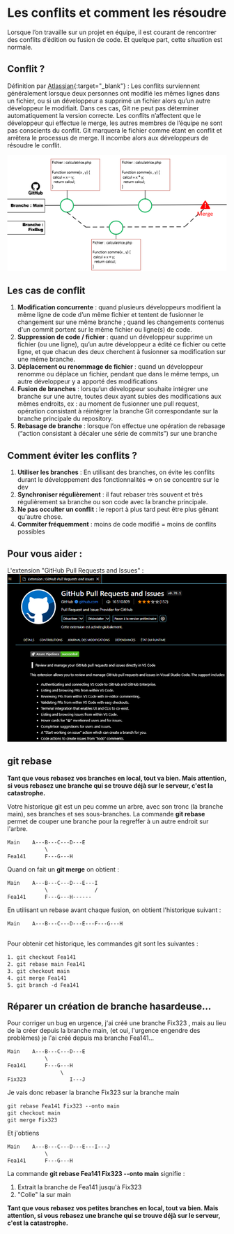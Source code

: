 # Les conflits et comment les résoudre
Lorsque l’on travaille sur un projet en équipe, il est courant de rencontrer des conflits d’édition ou fusion de code. Et quelque part, cette situation est normale.

## Conflit ?

Définition par [Atlassian](https://www.atlassian.com/fr/git/tutorials/using-branches/merge-conflicts){:target="_blank"}  : 
Les conflits surviennent généralement lorsque deux personnes ont modifié les mêmes lignes dans un fichier, ou si un développeur a supprimé un fichier alors qu’un autre développeur le modifiait. 
Dans ces cas, Git ne peut pas déterminer automatiquement la version correcte. Les conflits n’affectent que le développeur qui effectue le merge, les autres membres de l’équipe ne sont pas conscients du conflit. 
Git marquera le fichier comme étant en conflit et arrêtera le processus de merge. Il incombe alors aux développeurs de résoudre le conflit.

![conflit_01](./images/github/conflit_01.png)

## Les cas de conflit
1. **Modification concurrente** : quand plusieurs développeurs modifient la même ligne de code d’un même fichier et tentent de fusionner le changement sur une même branche ; quand les changements contenus d'un commit portent sur le même fichier ou ligne(s) de code.
2. **Suppression de code / fichier** : quand un développeur supprime un fichier (ou une ligne), qu’un autre développeur a édité ce fichier ou cette ligne, et que chacun des deux cherchent à fusionner sa modification sur une même branche.
3. **Déplacement ou renommage de fichier** : quand un développeur renomme ou déplace un fichier, pendant que dans le même temps, un autre développeur y a apporté des modifications
4. **Fusion de branches** : lorsqu’un développeur souhaite intégrer une branche sur une autre, toutes deux ayant subies des modifications aux mêmes endroits, ex : au moment de fusionner une pull request, opération consistant à réintégrer la branche Git correspondante sur la branche principale du repository.
4. **Rebasage de branche** : lorsque l’on effectue une opération de rebasage (“action consistant à décaler une série de commits”) sur une branche

## Comment éviter les conflits ?
1. **Utiliser les branches** : En utilisant des branches, on évite les conflits durant le développement des fonctionnalités => on se concentre sur le dev
2. **Synchroniser régulièrement** : il faut rebaser très souvent et très régulièrement sa branche ou son code avec la branche principale.
3. **Ne pas occulter un conflit** : le report à plus tard peut être plus gênant qu'autre chose.
4. **Commiter fréquemment** : moins de code modifié = moins de conflits possibles

## Pour vous aider :
L'extension "GitHub Pull Requests and Issues" :
![extension github](./images/github/extension_github.png)

## git rebase
**Tant que vous rebasez vos branches en local, tout va bien. Mais attention, si vous rebasez une branche qui se trouve déjà sur le serveur, c'est la catastrophe.**

Votre historique git est un peu comme un arbre, avec son tronc (la branche main), ses branches et ses sous-branches.
La commande **git rebase** permet de couper une branche pour la regreffer à un autre endroit sur l'arbre.

```
Main    A---B---C---D---E
            \
Fea141      F---G---H            
```

Quand on fait un **git merge** on obtient :
```
Main    A---B---C---D---E---I
            \               /
Fea141      F---G---H------            
```

En utilisant un rebase avant chaque fusion, on obtient l'historique suivant :
```
Main    A---B---C---D---E---F---G---H
       
```

Pour obtenir cet historique, les commandes git sont les suivantes :
```
1. git checkout Fea141
2. git rebase main Fea141
3. git checkout main
4. git merge Fea141
5. git branch -d Fea141
```

## Réparer un création de branche hasardeuse...
Pour corriger un bug en urgence, j'ai créé une branche Fix323 , mais au lieu de la créer depuis la branche main, (et oui, l'urgence engendre des problèmes) je l'ai créé depuis ma branche Fea141...
```
Main    A---B---C---D---E
            \
Fea141      F---G---H   
                 \                
Fix323              I---J
```
Je vais donc rebaser la branche Fix323 sur la branche main

```
git rebase Fea141 Fix323 --onto main
git checkout main
git merge Fix323
```

Et j'obtiens

```
Main    A---B---C---D---E---I---J
            \
Fea141      F---G---H   
```

La commande **git rebase Fea141 Fix323 --onto main** signifie :
1. Extrait la branche de Fea141 jusqu'à Fix323
1. "Colle" la sur main


**Tant que vous rebasez vos petites branches en local, tout va bien. Mais attention, si vous rebasez une branche qui se trouve déjà sur le serveur, c'est la catastrophe.**
